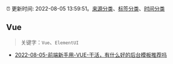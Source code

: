 :alarm_clock: 更新时间: 2022-08-05 13:59:51。[来源分类](../README.md)、[标签分类](../TAGS.md)、[时间分类](../TIMELINE.md)

## Vue


> 关键字：`Vue`、`ElementUI`



- [2022-08-05-前端新手用-VUE-干活，有什么好的后台模板推荐吗](https://www.v2ex.com/t/870948) 